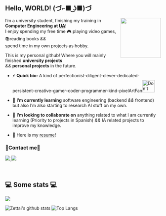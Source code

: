 ## Hello, WORLD! (づ⌐■ ͜ʖ■)づ

<img src="https://cdn.betterttv.net/emote/5e2f4aed5e6f5751e76c8121/3x" align="right" width="130" height="130"/>

I’m a university student, finishing my training in **Computer Engineering at [UA](https://www.ua.es/)**! </br>
I enjoy spending my free time 🎮 playing video games, 📚reading books *&&* </br> spend time in my own projects as hobby.


This is my personal github! Where you will mainly finished **university projects** </br> *&&* **personal projects** in the future.


- ⚡ **Quick bio:** A kind of perfectionist-diligent-clever-dedicated-persistent-creative-gamer-coder-programmer-kind-pixelArtFan<img src="https://64.media.tumblr.com/b08d72ca9b161364e0d34966fec93fcc/tumblr_o7qtozKFsn1tah9pwo10_400.gifv" width="40" height="40"  title="Don't forget to praise the sun!"/>

- 🌱 **I’m currently learning** software engineering (backend *&&* frontend) but also I’m also starting to research AI stuff on my own.

- 👯 **I’m looking to collaborate on** anything related to what I am currently learning (Priority to projects in Spanish) *&&* IA related projects to improve my knowledge.
- 📝 Here is my [resume]()!

### 📱Contact me📱

<a href="mailto:raulbeltmarc@gmail.com">
    <img src="https://img.shields.io/badge/-raulbeltmarc@gmail.com-b23121?style=flat-square&logo=gmail&logoColor=white"/>
</a>

<a href="https://steamcommunity.com/profiles/76561198203948264">
    <img src="https://img.shields.io/badge/-Zettai-1b2838?style=flat-square&logo=Steam&logoColor=white&link=https://steamcommunity.com/profiles/76561198203948264"/>
</a>

</br> <h2>💻 Some stats 💻</h2> 

![](https://komarev.com/ghpvc/?username=zetTtai&color=3fb950 )

![Zettai's github stats](https://github-readme-stats.vercel.app/api?username=zetTtai&show_icons=true&title_color=fff&icon_color=79ff97&text_color=9f9f9f&bg_color=151515)
![Top Langs](https://github-readme-stats.vercel.app/api/top-langs/?username=zetTtai&show_icons=true&title_color=fff&icon_color=79ff97&text_color=9f9f9f&bg_color=151515)
